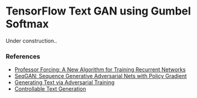 # TensorFlow Text GAN using Gumbel Softmax

Under construction..

### References

* [Professor Forcing: A New Algorithm for Training Recurrent Networks](https://arxiv.org/abs/1610.09038)
* [SeqGAN: Sequence Generative Adversarial Nets with Policy Gradient](https://arxiv.org/abs/1609.05473)
* [Generating Text via Adversarial Training](https://people.duke.edu/~yz196/pdf/textgan.pdf)
* [Controllable Text Generation](https://arxiv.org/abs/1703.00955)
